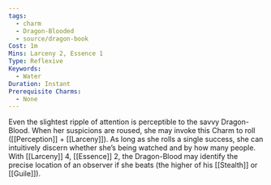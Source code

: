 ```yaml
---
tags:
  - charm
  - Dragon-Blooded
  - source/dragon-book
Cost: 1m
Mins: Larceny 2, Essence 1
Type: Reflexive
Keywords:
  - Water
Duration: Instant
Prerequisite Charms:
  - None
---
```

Even the slightest ripple of attention is perceptible to the savvy Dragon-Blood. When her suspicions are roused, she may invoke this Charm to roll ([[Perception]] + [[Larceny]]). As long as she rolls a single success, she can intuitively discern whether she’s being watched and by how many people. With [[Larceny]] 4, [[Essence]] 2, the Dragon-Blood may identify the precise location of an observer if she beats (the higher of his [[Stealth]] or [[Guile]]).
